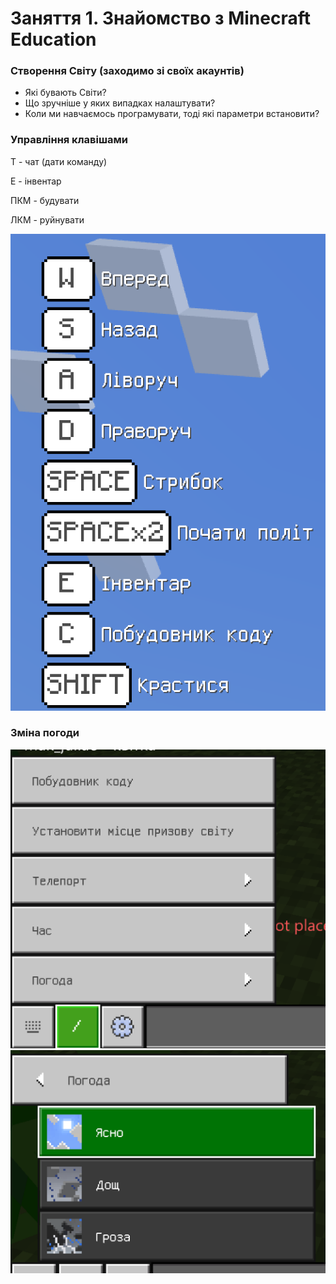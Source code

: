 # **Заняття 1.** Знайомство з Minecraft Education

### Створення Світу (заходимо зі своїх акаунтів)

- Які бувають Світи?
- Що зручніше у яких випадках налаштувати?
- Коли ми навчаємось програмувати, тоді які параметри  встановити?

### Управління клавішами

T - чат (дати команду)

E - інвентар

ПКМ - будувати

ЛКМ - руйнувати

<img src="./img/controls.png">

### Зміна погоди

<img src="./img/weather1.png">

<img src="./img/weather2.png">
